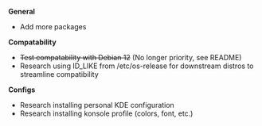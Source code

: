 **General**

- Add more packages

**Compatability** 

- ~~Test compatability with Debian 12~~ (No longer priority, see README)
- Research using ID_LIKE from /etc/os-release for downstream distros to streamline compatibility 

**Configs**

- Research installing personal KDE configuration
- Research installing konsole profile (colors, font, etc.)